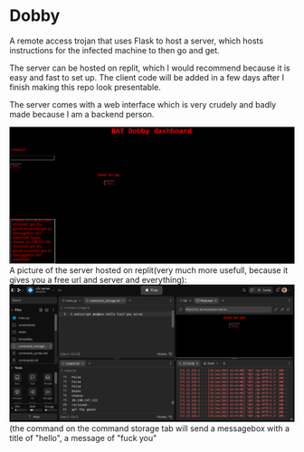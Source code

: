 # Dobby
A remote access trojan that uses Flask to host a server, which hosts instructions for the infected machine to then go and get.

The server can be hosted on replit, which I would recommend because it is easy and fast to set up. The client code will be added in a few days after I finish making this repo look presentable.

The server comes with a web interface which is very crudely and badly made because I am a backend person. 

![screenshot of dashboard](https://github.com/p0syd0n/Dobby/blob/main/Screenshot%202023-01-31%209.38.10%20AM.png?raw=true)
A picture of the server hosted on replit(very much more usefull, because it gives you a free url and server and everything):
![screenshot of dashboard](https://github.com/p0syd0n/Dobby/blob/main/Screenshot%202023-01-31%209.44.30%20AM.png?raw=true)
(the command on the command storage tab will send a messagebox with a title of "hello", a message of "fuck you"
